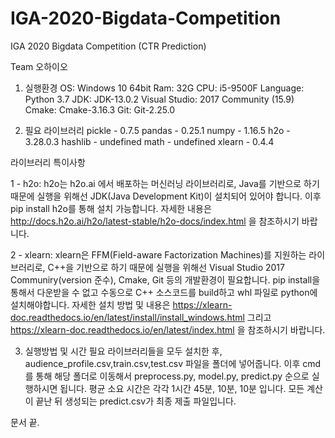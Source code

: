 # IGA-2020-Bigdata-Competition
IGA 2020 Bigdata Competition (CTR Prediction)

Team 오하이오

1. 실행환경
OS: Windows 10 64bit
Ram: 32G
CPU: i5-9500F
Language: Python 3.7
JDK: JDK-13.0.2
Visual Studio: 2017 Community (15.9)
Cmake: Cmake-3.16.3
Git: Git-2.25.0

2. 필요 라이브러리
pickle - 0.7.5
pandas - 0.25.1
numpy - 1.16.5
h2o - 3.28.0.3
hashlib - undefined
math - undefined
xlearn - 0.4.4

라이브러리 특이사항

1 - h2o:
h2o는 h2o.ai 에서 배포하는 머신러닝 라이브러리로, Java를 기반으로 하기 때문에 
실행을 위해선 JDK(Java Development Kit)이 설치되어 있어야 합니다. 이후 pip install h2o를 통해 설치 가능합니다.
자세한 내용은 http://docs.h2o.ai/h2o/latest-stable/h2o-docs/index.html 을 참조하시기 바랍니다.

2 - xlearn:
xlearn은 FFM(Field-aware Factorization Machines)를 지원하는 라이브러리로, C++을 기반으로 하기 때문에
실행을 위해선 Visual Studio 2017 Communiry(version 준수), Cmake, Git 등의 개발환경이 필요합니다. 
pip install을 통해서 다운받을 수 없고 수동으로 C++ 소스코드를 build하고 whl 파일로 python에 설치해야합니다.
자세한 설치 방법 및 내용은 https://xlearn-doc.readthedocs.io/en/latest/install/install_windows.html 
그리고 https://xlearn-doc.readthedocs.io/en/latest/index.html 을 참조하시기 바랍니다.

3. 실행방법 및 시간
필요 라이브러리들을 모두 설치한 후, audience_profile.csv,train.csv,test.csv 파일을 폴더에 넣어줍니다.
이후 cmd를 통해 해당 폴더로 이동해서 preprocess.py, model.py, predict.py 순으로 실행하시면 됩니다.
평균 소요 시간은 각각 1시간 45분, 10분, 10분 입니다.
모든 계산이 끝난 뒤 생성되는 predict.csv가 최종 제출 파일입니다.

문서 끝.
